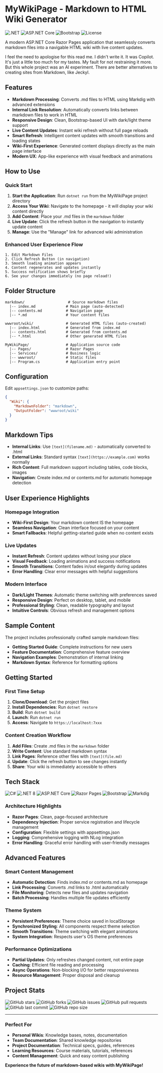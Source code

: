 # MyWikiPage - Markdown to HTML Wiki Generator

![.NET](https://img.shields.io/badge/.NET-8.0-512BD4?style=flat-square&logo=dotnet&logoColor=white)
![ASP.NET Core](https://img.shields.io/badge/ASP.NET%20Core-512BD4?style=flat-square&logo=dotnet&logoColor=white)
![Bootstrap](https://img.shields.io/badge/Bootstrap-7952B3?style=flat-square&logo=bootstrap&logoColor=white)
![License](https://img.shields.io/badge/license-MIT-green?style=flat-square)

A modern ASP.NET Core Razor Pages application that seamlessly converts markdown files into a navigable HTML wiki with live content updates.

I feel the need to apologise for this read me. I didn't write it. It was Copilot. It's just a little too much for my tastes. My fault for not restraining it more. But this whole project was an AI experiment. There are better alternatives to creating sites from Markdown, like Jeckyl.

## Features

- **Markdown Processing**: Converts .md files to HTML using Markdig with advanced extensions
- **Internal Link Resolution**: Automatically converts links between markdown files to work in HTML
- **Responsive Design**: Clean, Bootstrap-based UI with dark/light theme support
- **Live Content Updates**: Instant wiki refresh without full page reloads
- **Smart Refresh**: Intelligent content updates with smooth transitions and loading states
- **Wiki-First Experience**: Generated content displays directly as the main page interface
- **Modern UX**: App-like experience with visual feedback and animations

## How to Use

### Quick Start
1. **Start the Application**: Run `dotnet run` from the MyWikiPage project directory
2. **Access Your Wiki**: Navigate to the homepage - it will display your wiki content directly
3. **Add Content**: Place your .md files in the `markdown` folder
4. **Live Update**: Click the refresh button in the navigation to instantly update content
5. **Manage**: Use the "Manage" link for advanced wiki administration

### Enhanced User Experience Flow
```
1. Edit Markdown Files
2. Click Refresh Button (in navigation)
3. Smooth loading animation appears
4. Content regenerates and updates instantly
5. Success notification shows briefly
6. See your changes immediately (no page reload!)
```

## Folder Structure

```
markdown/                    # Source markdown files
  |-- index.md              # Main page (auto-detected)
  |-- contents.md           # Navigation page
  |-- *.md                  # Your content files

wwwroot/wiki/               # Generated HTML files (auto-created)
  |-- index.html            # Generated from index.md
  |-- contents.html         # Generated from contents.md
  |-- *.html                # Other generated HTML files

MyWikiPage/                 # Application source code
  |-- Pages/                # Razor Pages
  |-- Services/             # Business logic
  |-- wwwroot/              # Static files
  |-- Program.cs            # Application entry point
```

## Configuration

Edit `appsettings.json` to customize paths:

```json
{
  "Wiki": {
    "MarkdownFolder": "markdown",
    "OutputFolder": "wwwroot/wiki"
  }
}
```

## Markdown Tips

- **Internal Links**: Use `[text](filename.md)` - automatically converted to .html
- **External Links**: Standard syntax `[text](https://example.com)` works normally
- **Rich Content**: Full markdown support including tables, code blocks, images
- **Navigation**: Create index.md or contents.md for automatic homepage detection

## User Experience Highlights

### Homepage Integration
- **Wiki-First Design**: Your markdown content IS the homepage
- **Seamless Navigation**: Clean interface focused on your content
- **Smart Fallbacks**: Helpful getting-started guide when no content exists

### Live Updates
- **Instant Refresh**: Content updates without losing your place
- **Visual Feedback**: Loading animations and success notifications
- **Smooth Transitions**: Content fades in/out elegantly during updates
- **Error Handling**: Clear error messages with helpful suggestions

### Modern Interface
- **Dark/Light Themes**: Automatic theme switching with preferences saved
- **Responsive Design**: Perfect on desktop, tablet, and mobile
- **Professional Styling**: Clean, readable typography and layout
- **Intuitive Controls**: Obvious refresh and management options

## Sample Content

The project includes professionally crafted sample markdown files:
- **Getting Started Guide**: Complete instructions for new users
- **Feature Documentation**: Comprehensive feature overview
- **Navigation Examples**: Demonstration of internal linking
- **Markdown Syntax**: Reference for formatting options

## Getting Started

### First Time Setup
1. **Clone/Download**: Get the project files
2. **Install Dependencies**: Run `dotnet restore`
3. **Build**: Run `dotnet build`
4. **Launch**: Run `dotnet run`
5. **Access**: Navigate to `https://localhost:7xxx`

### Content Creation Workflow
1. **Add Files**: Create .md files in the `markdown` folder
2. **Write Content**: Use standard markdown syntax
3. **Link Pages**: Reference other files with `[text](file.md)`
4. **Update**: Click the refresh button to see changes instantly
5. **Share**: Your wiki is immediately accessible to others

## Tech Stack

![C#](https://img.shields.io/badge/C%23-239120?style=flat-square&logo=c-sharp&logoColor=white)
![.NET 8](https://img.shields.io/badge/.NET%208-512BD4?style=flat-square&logo=dotnet&logoColor=white)
![ASP.NET Core](https://img.shields.io/badge/ASP.NET%20Core-512BD4?style=flat-square&logo=dotnet&logoColor=white)
![Razor Pages](https://img.shields.io/badge/Razor%20Pages-512BD4?style=flat-square&logo=dotnet&logoColor=white)
![Bootstrap](https://img.shields.io/badge/Bootstrap%205-7952B3?style=flat-square&logo=bootstrap&logoColor=white)
![Markdig](https://img.shields.io/badge/Markdig-FF6B6B?style=flat-square&logo=markdown&logoColor=white)

### Architecture Highlights
- **Razor Pages**: Clean, page-focused architecture
- **Dependency Injection**: Proper service registration and lifecycle management
- **Configuration**: Flexible settings with appsettings.json
- **Logging**: Comprehensive logging with NLog integration
- **Error Handling**: Graceful error handling with user-friendly messages

## Advanced Features

### Smart Content Management
- **Automatic Detection**: Finds index.md or contents.md as homepage
- **Link Processing**: Converts .md links to .html automatically
- **File Monitoring**: Detects new files and updates navigation
- **Batch Processing**: Handles multiple file updates efficiently

### Theme System
- **Persistent Preferences**: Theme choice saved in localStorage
- **Synchronized Styling**: All components respect theme selection
- **Smooth Transitions**: Theme switching with elegant animations
- **System Integration**: Respects user's OS theme preferences

### Performance Optimizations
- **Partial Updates**: Only refreshes changed content, not entire page
- **Caching**: Efficient file reading and processing
- **Async Operations**: Non-blocking I/O for better responsiveness
- **Resource Management**: Proper disposal and cleanup

## Project Stats

![GitHub stars](https://img.shields.io/github/stars/brianjaikens/MyWikiPage?style=flat-square)
![GitHub forks](https://img.shields.io/github/forks/brianjaikens/MyWikiPage?style=flat-square)
![GitHub issues](https://img.shields.io/github/issues/brianjaikens/MyWikiPage?style=flat-square)
![GitHub pull requests](https://img.shields.io/github/issues-pr/brianjaikens/MyWikiPage?style=flat-square)
![GitHub last commit](https://img.shields.io/github/last-commit/brianjaikens/MyWikiPage?style=flat-square)
![GitHub repo size](https://img.shields.io/github/repo-size/brianjaikens/MyWikiPage?style=flat-square)

---

### Perfect For
- **Personal Wikis**: Knowledge bases, notes, documentation
- **Team Documentation**: Shared knowledge repositories
- **Project Documentation**: Technical specs, guides, references
- **Learning Resources**: Course materials, tutorials, references
- **Content Management**: Quick and easy content publishing

**Experience the future of markdown-based wikis with MyWikiPage!**
